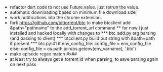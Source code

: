 * refactor dart code to not use Future.value. just retrun the value.
* automatic downloading based on minimum file download size
* work notifications into the chrome extension.
* fork https://github.com/bittorrent/btc to make btcclient add &path="pathname" to the add_torrent_url command
	** for now i just installed and hacked locally with changes to
	*** btc_add.py arg parsing (and passing to client)
	*** btcclient.py build out string with &path=path if present
	*** btc.py:41
			if env_config_file:
					config_file = env_config_file
			else:
					config_file = os.path.join(os.getenv(env_varname), '.btc')
* make episode regex match #x##
* at least try to always get a torrent id when parsing, to save parsing again on next pass